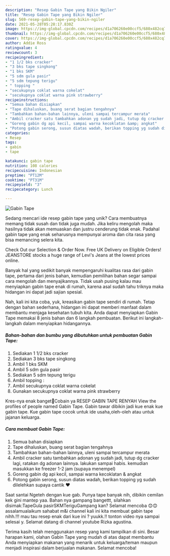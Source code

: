 ```yaml
---
description: "Resep Gabin Tape yang Bikin Ngiler"
title: "Resep Gabin Tape yang Bikin Ngiler"
slug: 569-resep-gabin-tape-yang-bikin-ngiler
date: 2021-05-28T05:28:17.830Z
image: https://img-global.cpcdn.com/recipes/d1a706260e00ccf5/680x482cq70/gabin-tape-foto-resep-utama.jpg
thumbnail: https://img-global.cpcdn.com/recipes/d1a706260e00ccf5/680x482cq70/gabin-tape-foto-resep-utama.jpg
cover: https://img-global.cpcdn.com/recipes/d1a706260e00ccf5/680x482cq70/gabin-tape-foto-resep-utama.jpg
author: Addie Ross
ratingvalue: 4
reviewcount: 3
recipeingredient:
- "1 1/2 bks cracker"
- "3 bks tape singkong"
- "1 bks SKM"
- "5 sdm gula pasir"
- "5 sdm tepung terigu"
- " topping "
- "secukupnya coklat warna cokelat"
- "secukupnya coklat warna pink strawberry"
recipeinstructions:
- "Semua bahan disiapkan"
- "Tape dihaluskan, buang serat bagian tengahnya"
- "Tambahkan bahan-bahan lainnya, uleni sampai tercampur merata"
- "Ambil cracker satu tambahkan adonan yg sudah jadi, tutup dg cracker lagi, ratakan dg adonan lainnya. lakukan sampai habis. kemudian masukkan ke freezer 1-2 jam (supaya menempel)"
- "Goreng gabin dg api kecil, sampai warna kecoklatan &amp; angkat"
- "Potong gabin serong, susun diatas wadah, berikan topping yg sudah dilelehkan supaya cantik ❤️"
categories:
- Resep
tags:
- gabin
- tape

katakunci: gabin tape 
nutrition: 108 calories
recipecuisine: Indonesian
preptime: "PT12M"
cooktime: "PT31M"
recipeyield: "3"
recipecategory: Lunch

---
```



![Gabin Tape](https://img-global.cpcdn.com/recipes/d1a706260e00ccf5/680x482cq70/gabin-tape-foto-resep-utama.jpg)

Sedang mencari ide resep gabin tape yang unik? Cara membuatnya memang tidak susah dan tidak juga mudah. Jika keliru mengolah maka hasilnya tidak akan memuaskan dan justru cenderung tidak enak. Padahal gabin tape yang enak seharusnya mempunyai aroma dan cita rasa yang bisa memancing selera kita.

Check Out our Selection &amp; Order Now. Free UK Delivery on Eligible Orders! JEANSTORE stocks a huge range of Levi&#39;s Jeans at the lowest prices online.

Banyak hal yang sedikit banyak mempengaruhi kualitas rasa dari gabin tape, pertama dari jenis bahan, kemudian pemilihan bahan segar sampai cara mengolah dan menyajikannya. Tidak usah pusing kalau mau menyiapkan gabin tape enak di rumah, karena asal sudah tahu triknya maka hidangan ini dapat jadi sajian spesial.


Nah, kali ini kita coba, yuk, kreasikan gabin tape sendiri di rumah. Tetap dengan bahan sederhana, hidangan ini dapat memberi manfaat dalam membantu menjaga kesehatan tubuh kita. Anda dapat menyiapkan Gabin Tape memakai 8 jenis bahan dan 6 langkah pembuatan. Berikut ini langkah-langkah dalam menyiapkan hidangannya.

<!--inarticleads1-->

##### Bahan-bahan dan bumbu yang dibutuhkan untuk pembuatan Gabin Tape:

1. Sediakan 1 1/2 bks cracker
1. Sediakan 3 bks tape singkong
1. Ambil 1 bks SKM
1. Ambil 5 sdm gula pasir
1. Sediakan 5 sdm tepung terigu
1. Ambil  topping :
1. Ambil secukupnya coklat warna cokelat
1. Gunakan secukupnya coklat warna pink strawberry


Kres-nya enak banget🤤Cobain ya RESEP GABIN TAPE RENYAH View the profiles of people named Gabin Tape. Gabin tawar dibikin jadi kue enak kue gabin tape. Kue gabin tape cocok untuk ide usaha,oleh-oleh atau untuk jajanan keluarga. 

<!--inarticleads2-->

##### Cara membuat Gabin Tape:

1. Semua bahan disiapkan
1. Tape dihaluskan, buang serat bagian tengahnya
1. Tambahkan bahan-bahan lainnya, uleni sampai tercampur merata
1. Ambil cracker satu tambahkan adonan yg sudah jadi, tutup dg cracker lagi, ratakan dg adonan lainnya. lakukan sampai habis. kemudian masukkan ke freezer 1-2 jam (supaya menempel)
1. Goreng gabin dg api kecil, sampai warna kecoklatan &amp; angkat
1. Potong gabin serong, susun diatas wadah, berikan topping yg sudah dilelehkan supaya cantik ❤️


Saat santai Ngeteh dengan kue gab. Punya tape banyak nih, dibikin cemilan kek gini mantep yaa. Bahan nya gampang bangettt, silahkan disimak:TapeGula pasirSKMTeriguGampang kan? Selamat mencoba 😊😊 assalamualaikum sahabat m&amp;i channel kali ini kita membuat gabin tape nihh.!!! mau tau resep enak dari kue ini ? yuukk.!! tonton video nya sampai selesai y. Selamat datang di channel youtube Rizka agustina. 

Terima kasih telah menggunakan resep yang kami tampilkan di sini. Besar harapan kami, olahan Gabin Tape yang mudah di atas dapat membantu Anda menyiapkan makanan yang menarik untuk keluarga/teman maupun menjadi inspirasi dalam berjualan makanan. Selamat mencoba!
